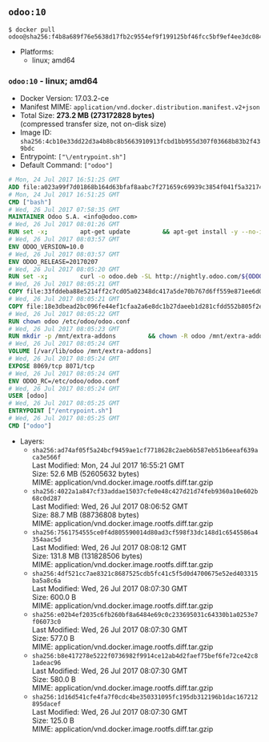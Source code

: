 ## `odoo:10`

```console
$ docker pull odoo@sha256:f4b8a689f76e5638d17fb2c9554ef9f199125bf46fcc5bf9ef4ee3dc084f7c6a
```

-	Platforms:
	-	linux; amd64

### `odoo:10` - linux; amd64

-	Docker Version: 17.03.2-ce
-	Manifest MIME: `application/vnd.docker.distribution.manifest.v2+json`
-	Total Size: **273.2 MB (273172828 bytes)**  
	(compressed transfer size, not on-disk size)
-	Image ID: `sha256:4cb10e33dd22d3a4b8bc8b5663910913fcbd1bb955d307f03668b83b2f439bdc`
-	Entrypoint: `["\/entrypoint.sh"]`
-	Default Command: `["odoo"]`

```dockerfile
# Mon, 24 Jul 2017 16:51:25 GMT
ADD file:a023a99f7d01868b164d63bfaf8aabc7f271659c69939c3854f041f5a3217428 in / 
# Mon, 24 Jul 2017 16:51:25 GMT
CMD ["bash"]
# Wed, 26 Jul 2017 07:58:35 GMT
MAINTAINER Odoo S.A. <info@odoo.com>
# Wed, 26 Jul 2017 08:01:26 GMT
RUN set -x;         apt-get update         && apt-get install -y --no-install-recommends             ca-certificates             curl             node-less             python-gevent             python-pip             python-renderpm             python-support             python-watchdog         && curl -o wkhtmltox.deb -SL http://nightly.odoo.com/extra/wkhtmltox-0.12.1.2_linux-jessie-amd64.deb         && echo '40e8b906de658a2221b15e4e8cd82565a47d7ee8 wkhtmltox.deb' | sha1sum -c -         && dpkg --force-depends -i wkhtmltox.deb         && apt-get -y install -f --no-install-recommends         && apt-get purge -y --auto-remove -o APT::AutoRemove::RecommendsImportant=false -o APT::AutoRemove::SuggestsImportant=false npm         && rm -rf /var/lib/apt/lists/* wkhtmltox.deb         && pip install psycogreen==1.0
# Wed, 26 Jul 2017 08:03:57 GMT
ENV ODOO_VERSION=10.0
# Wed, 26 Jul 2017 08:03:57 GMT
ENV ODOO_RELEASE=20170207
# Wed, 26 Jul 2017 08:05:20 GMT
RUN set -x;         curl -o odoo.deb -SL http://nightly.odoo.com/${ODOO_VERSION}/nightly/deb/odoo_${ODOO_VERSION}.${ODOO_RELEASE}_all.deb         && echo '5d2fb0cc03fa0795a7b2186bb341caa74d372e82 odoo.deb' | sha1sum -c -         && dpkg --force-depends -i odoo.deb         && apt-get update         && apt-get -y install -f --no-install-recommends         && rm -rf /var/lib/apt/lists/* odoo.deb
# Wed, 26 Jul 2017 08:05:21 GMT
COPY file:33fddeba88e5214ff2c7cd05a02348dc417a5de70b767d6ff559e871ee6d046a in / 
# Wed, 26 Jul 2017 08:05:21 GMT
COPY file:18e3dbead2bc096fe44ef1cfaa2a6e8dc1b27daeeb1d281cfdd552b805f2e767 in /etc/odoo/ 
# Wed, 26 Jul 2017 08:05:22 GMT
RUN chown odoo /etc/odoo/odoo.conf
# Wed, 26 Jul 2017 08:05:23 GMT
RUN mkdir -p /mnt/extra-addons         && chown -R odoo /mnt/extra-addons
# Wed, 26 Jul 2017 08:05:24 GMT
VOLUME [/var/lib/odoo /mnt/extra-addons]
# Wed, 26 Jul 2017 08:05:24 GMT
EXPOSE 8069/tcp 8071/tcp
# Wed, 26 Jul 2017 08:05:24 GMT
ENV ODOO_RC=/etc/odoo/odoo.conf
# Wed, 26 Jul 2017 08:05:24 GMT
USER [odoo]
# Wed, 26 Jul 2017 08:05:25 GMT
ENTRYPOINT ["/entrypoint.sh"]
# Wed, 26 Jul 2017 08:05:25 GMT
CMD ["odoo"]
```

-	Layers:
	-	`sha256:ad74af05f5a24bcf9459ae1cf7718628c2aeb6b587eb51b6eeaf639aca3e566f`  
		Last Modified: Mon, 24 Jul 2017 16:55:21 GMT  
		Size: 52.6 MB (52605632 bytes)  
		MIME: application/vnd.docker.image.rootfs.diff.tar.gzip
	-	`sha256:4022a1a847cf33addae15037cfe0e48c427d21d74feb9360a10e602b68c0d287`  
		Last Modified: Wed, 26 Jul 2017 08:06:52 GMT  
		Size: 88.7 MB (88736808 bytes)  
		MIME: application/vnd.docker.image.rootfs.diff.tar.gzip
	-	`sha256:7561754555ce0f4d805590014d80ad3cf598f33dc148d1c6545586a4354aac5d`  
		Last Modified: Wed, 26 Jul 2017 08:08:12 GMT  
		Size: 131.8 MB (131828506 bytes)  
		MIME: application/vnd.docker.image.rootfs.diff.tar.gzip
	-	`sha256:4df521cc7ae8321c8687525cdb5fc41c5f5d0d4700675e52ed403315ba5a8c6a`  
		Last Modified: Wed, 26 Jul 2017 08:07:30 GMT  
		Size: 600.0 B  
		MIME: application/vnd.docker.image.rootfs.diff.tar.gzip
	-	`sha256:e02b4ef2035c6fb260bf8a6484e69c0c233695031c64330b1a0253e7f06073c0`  
		Last Modified: Wed, 26 Jul 2017 08:07:30 GMT  
		Size: 577.0 B  
		MIME: application/vnd.docker.image.rootfs.diff.tar.gzip
	-	`sha256:b8e417278e5222f0736982f9914ce12ab4d2faef75bef6fe72ce42c81adeac96`  
		Last Modified: Wed, 26 Jul 2017 08:07:30 GMT  
		Size: 580.0 B  
		MIME: application/vnd.docker.image.rootfs.diff.tar.gzip
	-	`sha256:1d16d541cfe4fa7f0cdc4be350331095fc195db312196b1dac167212895dacef`  
		Last Modified: Wed, 26 Jul 2017 08:07:30 GMT  
		Size: 125.0 B  
		MIME: application/vnd.docker.image.rootfs.diff.tar.gzip
